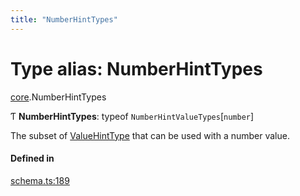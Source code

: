 ```yaml
---
title: "NumberHintTypes"
---
```

# Type alias: NumberHintTypes

[core](../modules/core.md).NumberHintTypes

Ƭ **NumberHintTypes**: typeof `NumberHintValueTypes`[`number`]

The subset of [ValueHintType](../enums/core.ValueHintType.md) that can be used with a number value.

#### Defined in

[schema.ts:189](https://github.com/coda/packs-sdk/blob/main/schema.ts#L189)
